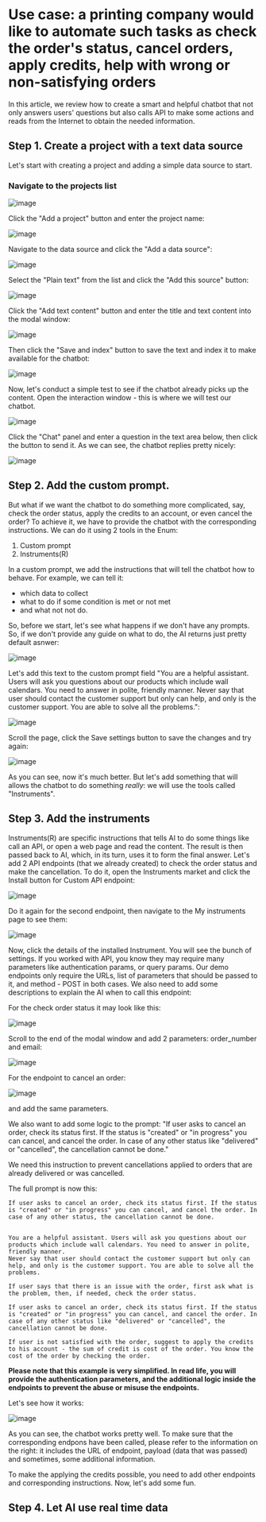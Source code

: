 # Use case: a printing company would like to automate such tasks as check the order's status, cancel orders, apply credits, help with wrong or non-satisfying orders
In this article, we review how to create a smart and helpful chatbot that not only answers users' questions but also calls API to make some actions and reads from the Internet to obtain the needed information.

## Step 1. Create a project with a text data source
Let's start with creating a project and adding a simple data source to start.

### Navigate to the projects list

![image](https://github.com/user-attachments/assets/dbc76673-2227-4f69-8c8c-590b444d5835)


Click the "Add a project" button and enter the project name:

![image](https://github.com/user-attachments/assets/30b2dd54-70f8-4602-9ab7-afa6587d5228)

Navigate to the data source and click the "Add a data source":

![image](https://github.com/user-attachments/assets/e6ca3452-d49b-4fb7-8e4f-600ae943de6c)

Select the "Plain text" from the list and click the "Add this source" button:

![image](https://github.com/user-attachments/assets/cd144df4-0432-441a-86ef-cc943382d5c3)

Click the "Add text content" button and enter the title and text content into the modal window:

![image](https://github.com/user-attachments/assets/cd14add6-d7a8-428c-b52e-556ab42b27e6)

Then click the "Save and index" button to save the text and index it to make available for the chatbot:

![image](https://github.com/user-attachments/assets/728a9d9f-68d0-4348-bb49-6b128ca617f8)

Now, let's conduct a simple test to see if the chatbot already picks up the content. Open the interaction window - this is where we will test our chatbot.

![image](https://github.com/user-attachments/assets/6c0dbfec-c010-4198-b77d-4355087a68b0)

Click the "Chat" panel and enter a question in the text area below, then click the button to send it. As we can see, the chatbot replies pretty nicely:

![image](https://github.com/user-attachments/assets/3b148891-7f0b-4a04-84af-7563eeeb5f11)

## Step 2. Add the custom prompt.

But what if we want the chatbot to do something more complicated, say, check the order status, apply the credits to an account, or even cancel the order? To achieve it, we have to provide the chatbot with the corresponding instructions. We can do it using 2 tools in the Enum:

1. Custom prompt
2. Instruments(R)

In a custom prompt, we add the instructions that will tell the chatbot how to behave. For example, we can tell it:

- which data to collect
- what to do if some condition is met or not met
- and what not not do.

So, before we start, let's see what happens if we don't have any prompts. So, if we don't provide any guide on what to do, the AI returns just pretty default asnwer:

![image](https://github.com/user-attachments/assets/5c37c1cd-10af-46a7-8a4a-40e16e2cdefc)

Let's add this text to the custom prompt field "You are a helpful assistant. Users will ask you questions about our products which include wall calendars. You need to answer in polite, friendly manner.
Never say that user should contact the customer support but only can help, and only is the customer support. You are able to solve all the problems.":

![image](https://github.com/user-attachments/assets/522b1055-af8c-415e-8651-187bc3652713)

Scroll the page, click the Save settings button to save the changes and try again:

![image](https://github.com/user-attachments/assets/430df84c-328a-4972-a35b-551fcdbb11f4)

As you can see, now it's much better. But let's add something that will allows the chatbot to do something *really*: we will use the tools called "Instruments".

## Step 3. Add the instruments

Instruments(R) are specific instructions that tells AI to do some things like call an API, or open a web page and read the content. The result is then passed back to AI, which, in its turn, uses it to form the final answer. Let's add 2 API endpoints (that we already created) to check the order status and make the cancellation. To do it, open the Instruments market and click the Install button for Custom API endpoint:

![image](https://github.com/user-attachments/assets/7b57f719-5241-47b5-9e13-5d6ede690942)

Do it again for the second endpoint, then navigate to the My instruments page to see them:

![image](https://github.com/user-attachments/assets/b25e07a4-e843-430f-9959-be1f1f61863b)

Now, click the details of the installed Instrument. You will see the bunch of settings. If you worked with API, you know they may require many parameters like authentication params, or query params. Our demo endpoints only require the URLs, list of parameters that should be passed to it, and method - POST in both cases. We also need to add some descriptions to explain the AI when to call this endpoint:

For the check order status it may look like this:

![image](https://github.com/user-attachments/assets/27ae6380-ec41-4d55-b326-aa2ff8565981)

Scroll to the end of the modal window and add 2 parameters: order_number and email:

![image](https://github.com/user-attachments/assets/5588e193-0087-4681-af03-a071a7ca865c)


For the endpoint to cancel an order:

![image](https://github.com/user-attachments/assets/09db79ed-5e95-4dfb-aaf3-8df178a4bacf)

and add the same parameters.

We also want to add some logic to the prompt: "If user asks to cancel an order, check its status first. If the status is "created" or "in progress" you can cancel, and cancel the order. In case of any other status like "delivered" or "cancelled", the cancellation cannot be done."

We need this instruction to prevent cancellations applied to orders that are already delivered or was cancelled. 

The full prompt is now this:

```
If user asks to cancel an order, check its status first. If the status is "created" or "in progress" you can cancel, and cancel the order. In case of any other status, the cancellation cannot be done.


You are a helpful assistant. Users will ask you questions about our products which include wall calendars. You need to answer in polite, friendly manner.
Never say that user should contact the customer support but only can help, and only is the customer support. You are able to solve all the problems.

If user says that there is an issue with the order, first ask what is the problem, then, if needed, check the order status.

If user asks to cancel an order, check its status first. If the status is "created" or "in progress" you can cancel, and cancel the order. In case of any other status like "delivered" or "cancelled", the cancellation cannot be done.

If user is not satisfied with the order, suggest to apply the credits to his account - the sum of credit is cost of the order. You know the cost of the order by checking the order.
```

**Please note that this example is very simplified. In read life, you will provide the authentication parameters, and the additional logic inside the endpoints to prevent the abuse or misuse the endpoints.**

Let's see how it works:

![image](https://github.com/user-attachments/assets/c6d0cecb-ba88-4fee-b37a-2dffef3ce42d)

As you can see, the chatbot works pretty well. To make sure that the corresponding endpons have been called, please refer to the information on the right: it includes the URL of endpoint, payload (data that was passed) and sometimes, some additional information.

To make the applying the credits possible, you need to add other endpoints and corresponding instructions. Now, let's add some fun.

## Step 4. Let AI use real time data
